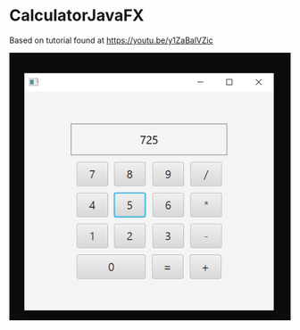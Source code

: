 # CalculatorJavaFX

Based on tutorial found at https://youtu.be/y1ZaBalVZic


![](images/calculator.PNG)
